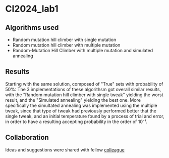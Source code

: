 # CI2024_lab1

## Algorithms used
- Random mutation hill climber with single mutation
- Random mutation hill climber with multiple mutation
- Random-Mutation Hill Climber with multiple mutation and simulated annealing

## Results
Starting with the same solution, composed of "True" sets with probability of 50%:
The 3 implementations of these algorithsm got overall similar results, with the "Random mutation hill climber with single tweak" yielding the worst result, and the "Simulated annealing" yielding the best one.
More specifically the simultated annealing was implemented using the multiple tweak, since that type of tweak had previously performed better that the single tweak, and an initial temperature found by a process of trial and error, in order to have a resulting accepting probability in the order of 10⁻¹.

## Collaboration
Ideas and suggestions were shared with fellow [colleague](https://github.com/mickp18)
